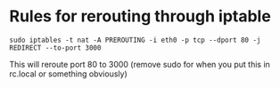 # Rules for rerouting through iptable

```
sudo iptables -t nat -A PREROUTING -i eth0 -p tcp --dport 80 -j REDIRECT --to-port 3000
```
This will reroute port 80 to 3000 (remove sudo for when you put this in rc.local or something obviously)
